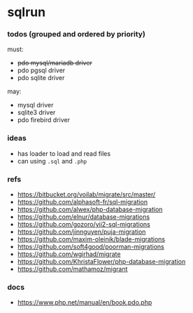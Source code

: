# sqlrun

### todos (grouped and ordered by priority)


must:

- ~~pdo mysql/mariadb driver~~
- pdo pgsql driver
- pdo sqlite driver

may:

- mysql driver
- sqlite3 driver
- pdo firebird driver

### ideas

- has loader to load and read files
- can using `.sql` and `.php`

### refs

- https://bitbucket.org/voilab/migrate/src/master/
- https://github.com/alphasoft-fr/sql-migration
- https://github.com/alwex/php-database-migration
- https://github.com/elnur/database-migrations
- https://github.com/gozoro/yii2-sql-migrations
- https://github.com/jinnguyen/puja-migration
- https://github.com/maxim-oleinik/blade-migrations
- https://github.com/soft4good/poorman-migrations
- https://github.com/wgirhad/migrate
- https://github.com/KhristaFlower/php-database-migration
- https://github.com/mathamoz/migrant

### docs

- https://www.php.net/manual/en/book.pdo.php
